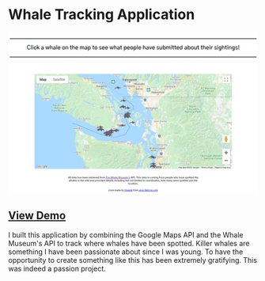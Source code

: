 # Whale Tracking Application

<img src="/images/whale-tracking.png">

## <a href="http://whaletracking.amandaelias.ca/">View Demo</a>

<p>I built this application by combining the Google Maps API and the Whale Museum's API to track where whales have been spotted. 
Killer whales are something I have been passionate about since I was young. To have the opportunity to create something like this has been
extremely gratifying. This was indeed a passion project.</p>
